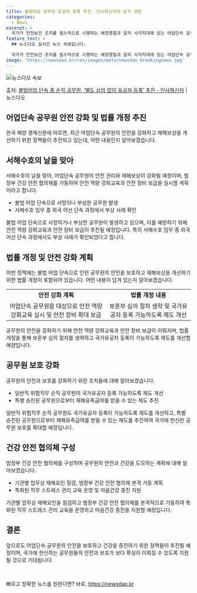 ```yaml
---
title: 불법어업 공무원 유공자 등록 추진  인사혁신처의 순직 관련
categories:
  - News
excerpt: >
  국가가 안전보건 조치를 필수적으로 시행하는 해양경찰과 달리 사각지대에 있는 어업단속 공무원의 안전관리와 재해…
feature_text: >
  ## 뉴스다오 실시간 뉴스 속보입니다.

  국가가 안전보건 조치를 필수적으로 시행하는 해양경찰과 달리 사각지대에 있는 어업단속 공무원의 안전관리와 재해…
image: 'https://newsdao.kr/res/images/meta/newsdao_breakingnews.jpg'
---
```


![뉴스다오 속보](https://newsdao.kr/res/images/meta/newsdao_breakingnews.jpg)

<p>출처: <a href="https://newsdao.kr/3405" rel="dofollow">불법어업 단속 중 순직 공무원, ‘별도 심의 없이 유공자 등록’ 추진  - 인사혁신처</a> | 뉴스다오</p>

<h2 data-ke-size="size26">어업단속 공무원 안전 강화 및 법률 개정 추진</h2>
<p data-ke-size="size16">한국 해양 경제신문에 따르면, 최근 어업단속 공무원의 안전을 강화하고 재해보상을 개선하기 위한 정책들이 추진되고 있는데, 어떤 내용인지 알아보겠습니다.</p>

<h2 data-ke-size="size24">서해수호의 날을 맞아</h2>
<p data-ke-size="size16">서해수호의 날을 맞아, 어업단속 공무원의 안전 관리와 재해보상이 강화될 예정이며, 범정부 건강 안전 협의체를 가동하여 안전 역량 강화교육과 안전 장비 보급을 실시할 계획이라고 합니다.</p>
<ul>
  <li>불법 어업 단속으로 사망이나 부상한 공무원 발생</li>
  <li>서해수호 임무 중 외국 어선 단속 과정에서 부상 사례 확인</li>
</ul>
<p data-ke-size="size16">불법 어업 단속으로 사망하거나 부상한 공무원이 발생하고 있으며, 이를 예방하기 위해 안전 역량 강화교육과 안전 장비 보급이 추진될 예정입니다. 특히 서해수호 임무 중 외국 어선 단속 과정에서도 부상 사례가 확인되었다고 합니다.</p>

<h2 data-ke-size="size24">법률 개정 및 안전 강화 계획</h2>
<p data-ke-size="size16">이번 정책에는 불법 어업 단속으로 인한 공무원의 안전을 보호하고 재해보상을 개선하기 위한 법률 개정이 포함되어 있습니다. 어떤 내용이 담겨 있는지 알아보겠습니다.</p>
<table>
  <tr>
    <td style="text-align: center; height: 17px;"><b>안전 강화 계획</b></td>
    <td style="text-align: center; height: 17px;"><b>법률 개정 내용</b></td>
  </tr>
  <tr>
    <td style="text-align: center; height: 17px;">어업단속 공무원을 대상으로 안전 역량 강화교육 실시 및 안전 장비 확대 보급</td>
    <td style="text-align: center; height: 17px;">보훈부 심의 절차 생략 및 국가유공자 등록 가능하도록 제도 개선</td>
  </tr>
</table>
<p data-ke-size="size16">공무원의 안전을 강화하기 위해 안전 역량 강화교육과 안전 장비 보급이 이뤄지며, 법률 개정을 통해 보훈부 심의 절차를 생략하고 국가유공자 등록이 가능하도록 제도를 개선할 예정입니다.</p>

<h2 data-ke-size="size24">공무원 보호 강화</h2>
<p data-ke-size="size16">공무원의 안전과 보호를 강화하기 위한 조치들에 대해 알아보겠습니다.</p>
<ul>
  <li>일반직 위험직무 순직 공무원의 국가유공자 등록 가능하도록 제도 개선</li>
  <li>특별 승진된 공무원으로부터 재해유족급여를 받을 수 있는 제도 추진</li>
</ul>
<p data-ke-size="size16">일반직 위험직무 순직 공무원도 국가유공자 등록이 가능하도록 제도를 개선하고, 특별 승진된 공무원으로부터 재해유족급여를 받을 수 있는 제도를 추진하여 국가에 헌신한 공무원 보호를 확대할 예정입니다.</p>

<h2 data-ke-size="size24">건강 안전 협의체 구성</h2>
<p data-ke-size="size16">범정부 건강 안전 협의체를 구성하여 공무원의 안전과 건강을 도모하는 계획에 대해 알아보겠습니다.</p>
<ul>
  <li>기관별 업무상 재해요인 점검, 범정부 건강 안전 협의체 본격 가동 계획</li>
  <li>특화된 직무 스트레스 관리 교육 운영 및 마음건강 증진 지원</li>
</ul>
<p data-ke-size="size16">기관별 업무상 재해요인을 점검하고 범정부 건강 안전 협의체를 본격적으로 가동하여 특화된 직무 스트레스 관리 교육을 운영하고 마음건강 증진을 지원할 예정입니다.</p>

<h2 data-ke-size="size24">결론</h2>
<p data-ke-size="size16">앞으로도 어업단속 공무원의 안전을 보호하고 건강을 증진하기 위한 정책들이 추진될 예정이며, 국가에 헌신하는 공무원들의 안전과 보호가 보다 확실히 이뤄질 수 있도록 지원될 것으로 기대됩니다.</p>
<p data-ke-size="size16">&nbsp;</p> 

빠르고 정확한 뉴스를 원한다면? 바로, <a href="https://newsdao.kr" rel="dofollow">https://newsdao.kr</a>


